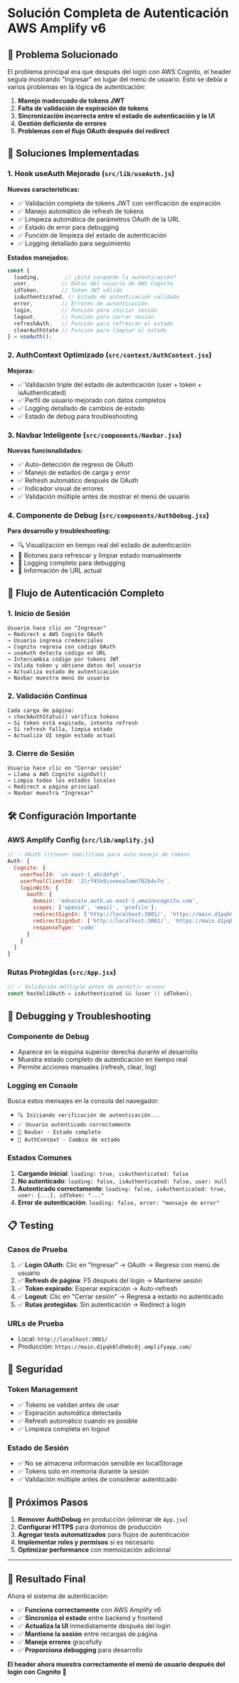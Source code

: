# Solución Completa de Autenticación AWS Amplify v6

## 🎯 Problema Solucionado

El problema principal era que después del login con AWS Cognito, el header seguía mostrando "Ingresar" en lugar del menú de usuario. Esto se debía a varios problemas en la lógica de autenticación:

1. **Manejo inadecuado de tokens JWT**
2. **Falta de validación de expiración de tokens**
3. **Sincronización incorrecta entre el estado de autenticación y la UI**
4. **Gestión deficiente de errores**
5. **Problemas con el flujo OAuth después del redirect**

## 🔧 Soluciones Implementadas

### 1. **Hook useAuth Mejorado** (`src/lib/useAuth.js`)

**Nuevas características:**
- ✅ Validación completa de tokens JWT con verificación de expiración
- ✅ Manejo automático de refresh de tokens
- ✅ Limpieza automática de parámetros OAuth de la URL
- ✅ Estado de error para debugging
- ✅ Función de limpieza del estado de autenticación
- ✅ Logging detallado para seguimiento

**Estados manejados:**
```javascript
const {
  loading,        // ¿Está cargando la autenticación?
  user,          // Datos del usuario de AWS Cognito
  idToken,       // Token JWT válido
  isAuthenticated, // Estado de autenticación validado
  error,         // Errores de autenticación
  login,         // Función para iniciar sesión
  logout,        // Función para cerrar sesión
  refreshAuth,   // Función para refrescar el estado
  clearAuthState // Función para limpiar el estado
} = useAuth();
```

### 2. **AuthContext Optimizado** (`src/context/AuthContext.jsx`)

**Mejoras:**
- ✅ Validación triple del estado de autenticación (user + token + isAuthenticated)
- ✅ Perfil de usuario mejorado con datos completos
- ✅ Logging detallado de cambios de estado
- ✅ Estado de debug para troubleshooting

### 3. **Navbar Inteligente** (`src/components/Navbar.jsx`)

**Nuevas funcionalidades:**
- ✅ Auto-detección de regreso de OAuth
- ✅ Manejo de estados de carga y error
- ✅ Refresh automático después de OAuth
- ✅ Indicador visual de errores
- ✅ Validación múltiple antes de mostrar el menú de usuario

### 4. **Componente de Debug** (`src/components/AuthDebug.jsx`)

**Para desarrollo y troubleshooting:**
- 🔍 Visualización en tiempo real del estado de autenticación
- 🔄 Botones para refrescar y limpiar estado manualmente
- 📝 Logging completo para debugging
- 📍 Información de URL actual

## 🚀 Flujo de Autenticación Completo

### 1. **Inicio de Sesión**
```
Usuario hace clic en "Ingresar" 
→ Redirect a AWS Cognito OAuth
→ Usuario ingresa credenciales
→ Cognito regresa con código OAuth
→ useAuth detecta código en URL
→ Intercambia código por tokens JWT
→ Valida token y obtiene datos del usuario
→ Actualiza estado de autenticación
→ Navbar muestra menú de usuario
```

### 2. **Validación Continua**
```
Cada carga de página:
→ checkAuthStatus() verifica tokens
→ Si token está expirado, intenta refresh
→ Si refresh falla, limpia estado
→ Actualiza UI según estado actual
```

### 3. **Cierre de Sesión**
```
Usuario hace clic en "Cerrar sesión"
→ Llama a AWS Cognito signOut()
→ Limpia todos los estados locales
→ Redirect a página principal
→ Navbar muestra "Ingresar"
```

## 🛠️ Configuración Importante

### AWS Amplify Config (`src/lib/amplify.js`)
```javascript
// ✅ OAuth listener habilitado para auto-manejo de tokens
Auth: {
  Cognito: {
    userPoolId: 'us-east-1_abcdefgh',
    userPoolClientId: '2lrf45k9iseeoa7umn702b4v7o',
    loginWith: {
      oauth: {
        domain: 'eduscale.auth.us-east-1.amazoncognito.com',
        scopes: ['openid', 'email', 'profile'],
        redirectSignIn: ['http://localhost:3001/', 'https://main.d1pqk0ldhmbc8j.amplifyapp.com/'],
        redirectSignOut: ['http://localhost:3001/', 'https://main.d1pqk0ldhmbc8j.amplifyapp.com/'],
        responseType: 'code'
      }
    }
  }
}
```

### Rutas Protegidas (`src/App.jsx`)
```javascript
// ✅ Validación múltiple antes de permitir acceso
const hasValidAuth = isAuthenticated && (user || idToken);
```

## 🐛 Debugging y Troubleshooting

### Componente de Debug
- Aparece en la esquina superior derecha durante el desarrollo
- Muestra estado completo de autenticación en tiempo real
- Permite acciones manuales (refresh, clear, log)

### Logging en Console
Busca estos mensajes en la consola del navegador:
- `🔍 Iniciando verificación de autenticación...`
- `✅ Usuario autenticado correctamente`
- `🧭 Navbar - Estado completo`
- `🏢 AuthContext - Cambio de estado`

### Estados Comunes

1. **Cargando inicial**: `loading: true, isAuthenticated: false`
2. **No autenticado**: `loading: false, isAuthenticated: false, user: null`
3. **Autenticado correctamente**: `loading: false, isAuthenticated: true, user: {...}, idToken: "..."`
4. **Error de autenticación**: `loading: false, error: "mensaje de error"`

## 📋 Testing

### Casos de Prueba
1. ✅ **Login OAuth**: Clic en "Ingresar" → OAuth → Regreso con menú de usuario
2. ✅ **Refresh de página**: F5 después del login → Mantiene sesión
3. ✅ **Token expirado**: Esperar expiración → Auto-refresh
4. ✅ **Logout**: Clic en "Cerrar sesión" → Regresa a estado no autenticado
5. ✅ **Rutas protegidas**: Sin autenticación → Redirect a login

### URLs de Prueba
- Local: `http://localhost:3001/`
- Producción: `https://main.d1pqk0ldhmbc8j.amplifyapp.com/`

## 🔐 Seguridad

### Token Management
- ✅ Tokens se validan antes de usar
- ✅ Expiración automática detectada
- ✅ Refresh automático cuando es posible
- ✅ Limpieza completa en logout

### Estado de Sesión
- ✅ No se almacena información sensible en localStorage
- ✅ Tokens solo en memoria durante la sesión
- ✅ Validación múltiple antes de considerar autenticado

## 📝 Próximos Pasos

1. **Remover AuthDebug** en producción (eliminar de `App.jsx`)
2. **Configurar HTTPS** para dominios de producción
3. **Agregar tests automatizados** para flujos de autenticación
4. **Implementar roles y permisos** si es necesario
5. **Optimizar performance** con memoización adicional

---

## 🎉 Resultado Final

Ahora el sistema de autenticación:
- ✅ **Funciona correctamente** con AWS Amplify v6
- ✅ **Sincroniza el estado** entre backend y frontend
- ✅ **Actualiza la UI** inmediatamente después del login
- ✅ **Mantiene la sesión** entre recargas de página
- ✅ **Maneja errores** gracefully
- ✅ **Proporciona debugging** para desarrollo

**El header ahora muestra correctamente el menú de usuario después del login con Cognito** 🎯
